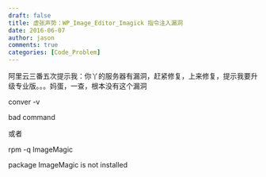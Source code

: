 ```yaml
---
draft: false
title: 虚张声势：WP_Image_Editor_Imagick 指令注入漏洞
date: 2016-06-07
author: jason
comments: true
categories: [Code_Problem]
---
```

阿里云三番五次提示我：你丫的服务器有漏洞，赶紧修复，上来修复，提示我要升级专业版。。。妈蛋，一查，根本没有这个漏洞

conver -v

bad command

或者
<p class="p1"><span class="s1">rpm -q ImageMagic</span></p>
<p class="p1"><span class="s1">package ImageMagic is not installed</span></p>
